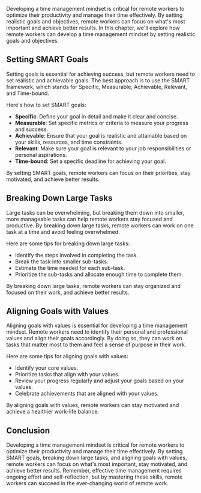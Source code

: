 
Developing a time management mindset is critical for remote workers to optimize their productivity and manage their time effectively. By setting realistic goals and objectives, remote workers can focus on what's most important and achieve better results. In this chapter, we'll explore how remote workers can develop a time management mindset by setting realistic goals and objectives.

Setting SMART Goals
-------------------

Setting goals is essential for achieving success, but remote workers need to set realistic and achievable goals. The best approach is to use the SMART framework, which stands for Specific, Measurable, Achievable, Relevant, and Time-bound.

Here's how to set SMART goals:

- **Specific**: Define your goal in detail and make it clear and concise.
- **Measurable**: Set specific metrics or criteria to measure your progress and success.
- **Achievable**: Ensure that your goal is realistic and attainable based on your skills, resources, and time constraints.
- **Relevant**: Make sure your goal is relevant to your job responsibilities or personal aspirations.
- **Time-bound**: Set a specific deadline for achieving your goal.

By setting SMART goals, remote workers can focus on their priorities, stay motivated, and achieve better results.

Breaking Down Large Tasks
-------------------------

Large tasks can be overwhelming, but breaking them down into smaller, more manageable tasks can help remote workers stay focused and productive. By breaking down large tasks, remote workers can work on one task at a time and avoid feeling overwhelmed.

Here are some tips for breaking down large tasks:

- Identify the steps involved in completing the task.
- Break the task into smaller sub-tasks.
- Estimate the time needed for each sub-task.
- Prioritize the sub-tasks and allocate enough time to complete them.

By breaking down large tasks, remote workers can stay organized and focused on their work, and achieve better results.

Aligning Goals with Values
--------------------------

Aligning goals with values is essential for developing a time management mindset. Remote workers need to identify their personal and professional values and align their goals accordingly. By doing so, they can work on tasks that matter most to them and feel a sense of purpose in their work.

Here are some tips for aligning goals with values:

- Identify your core values.
- Prioritize tasks that align with your values.
- Review your progress regularly and adjust your goals based on your values.
- Celebrate achievements that are aligned with your values.

By aligning goals with values, remote workers can stay motivated and achieve a healthier work-life balance.

Conclusion
----------

Developing a time management mindset is critical for remote workers to optimize their productivity and manage their time effectively. By setting SMART goals, breaking down large tasks, and aligning goals with values, remote workers can focus on what's most important, stay motivated, and achieve better results. Remember, effective time management requires ongoing effort and self-reflection, but by mastering these skills, remote workers can succeed in the ever-changing world of remote work.
